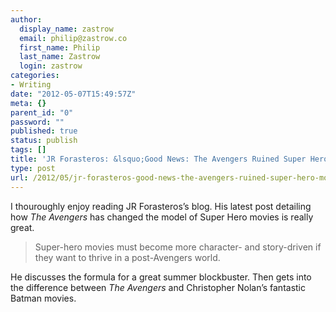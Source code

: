 ```yaml
---
author:
  display_name: zastrow
  email: philip@zastrow.co
  first_name: Philip
  last_name: Zastrow
  login: zastrow
categories:
- Writing
date: "2012-05-07T15:49:57Z"
meta: {}
parent_id: "0"
password: ""
published: true
status: publish
tags: []
title: 'JR Forasteros: &lsquo;Good News: The Avengers Ruined Super Hero Movies&rsquo;'
type: post
url: /2012/05/jr-forasteros-good-news-the-avengers-ruined-super-hero-movies/
---
```

<p>I thouroughly enjoy reading JR Forasteros’s blog. His latest post detailing how <em>The Avengers</em> has changed the model of Super Hero movies is really great.</p>
<blockquote>
<p>Super-hero movies must become more character- and story-driven if they want to thrive in a post-Avengers world.</p>
</blockquote>
<p>He discusses the formula for a great summer blockbuster. Then gets into the difference between <em>The Avengers</em> and Christopher Nolan’s fantastic Batman movies.</p>
